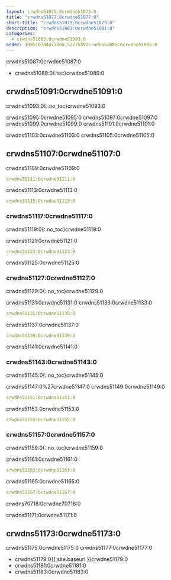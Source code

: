```yaml
---
layout: crwdns51075:0crwdne51075:0
title: "crwdns51077:0crwdne51077:0"
short-title: "crwdns51079:0crwdne51079:0"
description: "crwdns51081:0crwdne51081:0"
categories:
  - crwdns51083:0crwdne51083:0
order: 1085:07d4d772e0.52775592crwdns51085:0crwdne51085:0
---
```

crwdns51087:0crwdne51087:0

- crwdns51089:0{:toc}crwdne51089:0

## crwdns51091:0crwdne51091:0

crwdns51093:0{:.no_toc}crwdne51093:0

crwdns51095:0crwdne51095:0 crwdns51097:0crwdne51097:0 crwdns51099:0crwdne51099:0 crwdns51101:0crwdne51101:0

crwdns51103:0crwdne51103:0 crwdns51105:0crwdne51105:0

## crwdns51107:0crwdne51107:0

crwdns51109:0crwdne51109:0

```yaml
crwdns51111:0crwdne51111:0
```

crwdns51113:0crwdne51113:0

```yaml
crwdns51115:0crwdne51115:0
```

### crwdns51117:0crwdne51117:0

crwdns51119:0{:.no_toc}crwdne51119:0

crwdns51121:0crwdne51121:0

```yaml
crwdns51123:0crwdne51123:0
```

crwdns51125:0crwdne51125:0

### crwdns51127:0crwdne51127:0

crwdns51129:0{:.no_toc}crwdne51129:0

crwdns51131:0crwdne51131:0 crwdns51133:0crwdne51133:0

```yaml
crwdns51135:0crwdne51135:0
```

crwdns51137:0crwdne51137:0

```yaml
crwdns51139:0crwdne51139:0
```

crwdns51141:0crwdne51141:0

### crwdns51143:0crwdne51143:0

crwdns51145:0{:.no_toc}crwdne51145:0

crwdns51147:0%27crwdne51147:0 crwdns51149:0crwdne51149:0

```yaml
crwdns51151:0crwdne51151:0
```

crwdns51153:0crwdne51153:0

```yaml
crwdns51155:0crwdne51155:0
```

### crwdns51157:0crwdne51157:0

crwdns51159:0{:.no_toc}crwdne51159:0

crwdns51161:0crwdne51161:0

```yaml
crwdns51163:0crwdne51163:0
```

crwdns51165:0crwdne51165:0

```yaml
crwdns51167:0crwdne51167:0
```

crwdns70718:0crwdne70718:0

crwdns51171:0crwdne51171:0

## crwdns51173:0crwdne51173:0

crwdns51175:0crwdne51175:0 crwdns51177:0crwdne51177:0

- crwdns51179:0{{ site.baseurl }}crwdne51179:0
- crwdns51181:0crwdne51181:0
- crwdns51183:0crwdne51183:0